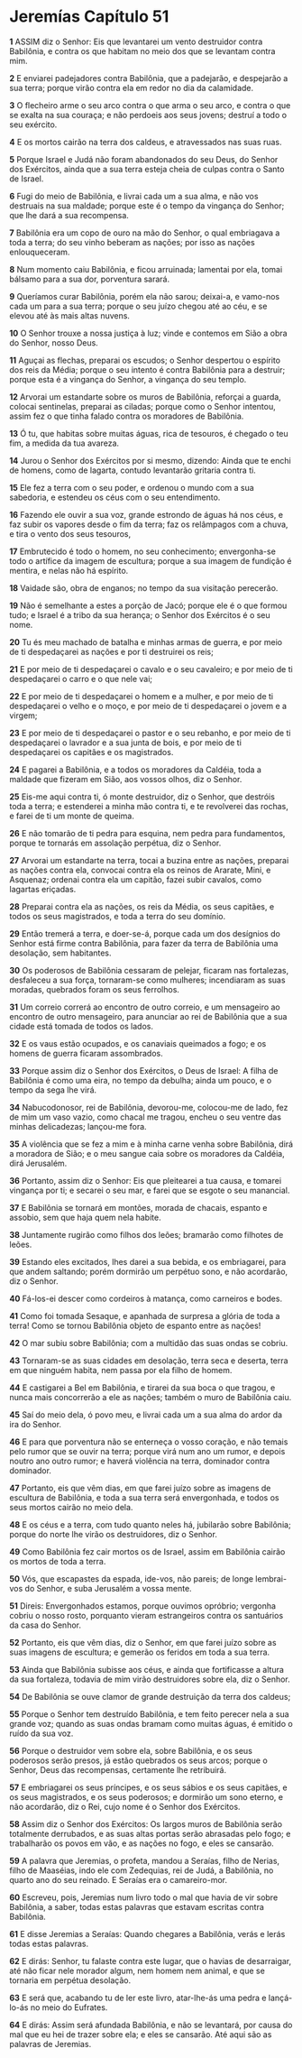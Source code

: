 # Jeremías Capítulo 51

**1** 	ASSIM diz o Senhor: Eis que levantarei um vento destruidor contra Babilônia, e contra os que habitam no meio dos que se levantam contra mim.

**2** 	E enviarei padejadores contra Babilônia, que a padejarão, e despejarão a sua terra; porque virão contra ela em redor no dia da calamidade.

**3** 	O flecheiro arme o seu arco contra o que arma o seu arco, e contra o que se exalta na sua couraça; e não perdoeis aos seus jovens; destruí a todo o seu exército.

**4** 	E os mortos cairão na terra dos caldeus, e atravessados nas suas ruas.

**5** 	Porque Israel e Judá não foram abandonados do seu Deus, do Senhor dos Exércitos, ainda que a sua terra esteja cheia de culpas contra o Santo de Israel.

**6** 	Fugi do meio de Babilônia, e livrai cada um a sua alma, e não vos destruais na sua maldade; porque este é o tempo da vingança do Senhor; que lhe dará a sua recompensa.

**7** 	Babilônia era um copo de ouro na mão do Senhor, o qual embriagava a toda a terra; do seu vinho beberam as nações; por isso as nações enlouqueceram.

**8** 	Num momento caiu Babilônia, e ficou arruinada; lamentai por ela, tomai bálsamo para a sua dor, porventura sarará.

**9** 	Queríamos curar Babilônia, porém ela não sarou; deixai-a, e vamo-nos cada um para a sua terra; porque o seu juízo chegou até ao céu, e se elevou até às mais altas nuvens.

**10** 	O Senhor trouxe a nossa justiça à luz; vinde e contemos em Sião a obra do Senhor, nosso Deus.

**11** 	Aguçai as flechas, preparai os escudos; o Senhor despertou o espírito dos reis da Média; porque o seu intento é contra Babilônia para a destruir; porque esta é a vingança do Senhor, a vingança do seu templo.

**12** 	Arvorai um estandarte sobre os muros de Babilônia, reforçai a guarda, colocai sentinelas, preparai as ciladas; porque como o Senhor intentou, assim fez o que tinha falado contra os moradores de Babilônia.

**13** 	Ó tu, que habitas sobre muitas águas, rica de tesouros, é chegado o teu fim, a medida da tua avareza.

**14** 	Jurou o Senhor dos Exércitos por si mesmo, dizendo: Ainda que te enchi de homens, como de lagarta, contudo levantarão gritaria contra ti.

**15** 	Ele fez a terra com o seu poder, e ordenou o mundo com a sua sabedoria, e estendeu os céus com o seu entendimento.

**16** 	Fazendo ele ouvir a sua voz, grande estrondo de águas há nos céus, e faz subir os vapores desde o fim da terra; faz os relâmpagos com a chuva, e tira o vento dos seus tesouros,

**17** 	Embrutecido é todo o homem, no seu conhecimento; envergonha-se todo o artífice da imagem de escultura; porque a sua imagem de fundição é mentira, e nelas não há espírito.

**18** 	Vaidade são, obra de enganos; no tempo da sua visitação perecerão.

**19** 	Não é semelhante a estes a porção de Jacó; porque ele é o que formou tudo; e Israel é a tribo da sua herança; o Senhor dos Exércitos é o seu nome.

**20** 	Tu és meu machado de batalha e minhas armas de guerra, e por meio de ti despedaçarei as nações e por ti destruirei os reis;

**21** 	E por meio de ti despedaçarei o cavalo e o seu cavaleiro; e por meio de ti despedaçarei o carro e o que nele vai;

**22** 	E por meio de ti despedaçarei o homem e a mulher, e por meio de ti despedaçarei o velho e o moço, e por meio de ti despedaçarei o jovem e a virgem;

**23** 	E por meio de ti despedaçarei o pastor e o seu rebanho, e por meio de ti despedaçarei o lavrador e a sua junta de bois, e por meio de ti despedaçarei os capitães e os magistrados.

**24** 	E pagarei a Babilônia, e a todos os moradores da Caldéia, toda a maldade que fizeram em Sião, aos vossos olhos, diz o Senhor.

**25** 	Eis-me aqui contra ti, ó monte destruidor, diz o Senhor, que destróis toda a terra; e estenderei a minha mão contra ti, e te revolverei das rochas, e farei de ti um monte de queima.

**26** 	E não tomarão de ti pedra para esquina, nem pedra para fundamentos, porque te tornarás em assolação perpétua, diz o Senhor.

**27** 	Arvorai um estandarte na terra, tocai a buzina entre as nações, preparai as nações contra ela, convocai contra ela os reinos de Ararate, Mini, e Asquenaz; ordenai contra ela um capitão, fazei subir cavalos, como lagartas eriçadas.

**28** 	Preparai contra ela as nações, os reis da Média, os seus capitães, e todos os seus magistrados, e toda a terra do seu domínio.

**29** 	Então tremerá a terra, e doer-se-á, porque cada um dos desígnios do Senhor está firme contra Babilônia, para fazer da terra de Babilônia uma desolação, sem habitantes.

**30** 	Os poderosos de Babilônia cessaram de pelejar, ficaram nas fortalezas, desfaleceu a sua força, tornaram-se como mulheres; incendiaram as suas moradas, quebrados foram os seus ferrolhos.

**31** 	Um correio correrá ao encontro de outro correio, e um mensageiro ao encontro de outro mensageiro, para anunciar ao rei de Babilônia que a sua cidade está tomada de todos os lados.

**32** 	E os vaus estão ocupados, e os canaviais queimados a fogo; e os homens de guerra ficaram assombrados.

**33** 	Porque assim diz o Senhor dos Exércitos, o Deus de Israel: A filha de Babilônia é como uma eira, no tempo da debulha; ainda um pouco, e o tempo da sega lhe virá.

**34** 	Nabucodonosor, rei de Babilônia, devorou-me, colocou-me de lado, fez de mim um vaso vazio, como chacal me tragou, encheu o seu ventre das minhas delicadezas; lançou-me fora.

**35** 	A violência que se fez a mim e à minha carne venha sobre Babilônia, dirá a moradora de Sião; e o meu sangue caia sobre os moradores da Caldéia, dirá Jerusalém.

**36** 	Portanto, assim diz o Senhor: Eis que pleitearei a tua causa, e tomarei vingança por ti; e secarei o seu mar, e farei que se esgote o seu manancial.

**37** 	E Babilônia se tornará em montões, morada de chacais, espanto e assobio, sem que haja quem nela habite.

**38** 	Juntamente rugirão como filhos dos leões; bramarão como filhotes de leões.

**39** 	Estando eles excitados, lhes darei a sua bebida, e os embriagarei, para que andem saltando; porém dormirão um perpétuo sono, e não acordarão, diz o Senhor.

**40** 	Fá-los-ei descer como cordeiros à matança, como carneiros e bodes.

**41** 	Como foi tomada Sesaque, e apanhada de surpresa a glória de toda a terra! Como se tornou Babilônia objeto de espanto entre as nações!

**42** 	O mar subiu sobre Babilônia; com a multidão das suas ondas se cobriu.

**43** 	Tornaram-se as suas cidades em desolação, terra seca e deserta, terra em que ninguém habita, nem passa por ela filho de homem.

**44** 	E castigarei a Bel em Babilônia, e tirarei da sua boca o que tragou, e nunca mais concorrerão a ele as nações; também o muro de Babilônia caiu.

**45** 	Saí do meio dela, ó povo meu, e livrai cada um a sua alma do ardor da ira do Senhor.

**46** 	E para que porventura não se enterneça o vosso coração, e não temais pelo rumor que se ouvir na terra; porque virá num ano um rumor, e depois noutro ano outro rumor; e haverá violência na terra, dominador contra dominador.

**47** 	Portanto, eis que vêm dias, em que farei juízo sobre as imagens de escultura de Babilônia, e toda a sua terra será envergonhada, e todos os seus mortos cairão no meio dela.

**48** 	E os céus e a terra, com tudo quanto neles há, jubilarão sobre Babilônia; porque do norte lhe virão os destruidores, diz o Senhor.

**49** 	Como Babilônia fez cair mortos os de Israel, assim em Babilônia cairão os mortos de toda a terra.

**50** 	Vós, que escapastes da espada, ide-vos, não pareis; de longe lembrai-vos do Senhor, e suba Jerusalém a vossa mente.

**51** 	Direis: Envergonhados estamos, porque ouvimos opróbrio; vergonha cobriu o nosso rosto, porquanto vieram estrangeiros contra os santuários da casa do Senhor.

**52** 	Portanto, eis que vêm dias, diz o Senhor, em que farei juízo sobre as suas imagens de escultura; e gemerão os feridos em toda a sua terra.

**53** 	Ainda que Babilônia subisse aos céus, e ainda que fortificasse a altura da sua fortaleza, todavia de mim virão destruidores sobre ela, diz o Senhor.

**54** 	De Babilônia se ouve clamor de grande destruição da terra dos caldeus;

**55** 	Porque o Senhor tem destruído Babilônia, e tem feito perecer nela a sua grande voz; quando as suas ondas bramam como muitas águas, é emitido o ruído da sua voz.

**56** 	Porque o destruidor vem sobre ela, sobre Babilônia, e os seus poderosos serão presos, já estão quebrados os seus arcos; porque o Senhor, Deus das recompensas, certamente lhe retribuirá.

**57** 	E embriagarei os seus príncipes, e os seus sábios e os seus capitães, e os seus magistrados, e os seus poderosos; e dormirão um sono eterno, e não acordarão, diz o Rei, cujo nome é o Senhor dos Exércitos.

**58** 	Assim diz o Senhor dos Exércitos: Os largos muros de Babilônia serão totalmente derrubados, e as suas altas portas serão abrasadas pelo fogo; e trabalharão os povos em vão, e as nações no fogo, e eles se cansarão.

**59** 	A palavra que Jeremias, o profeta, mandou a Seraías, filho de Nerias, filho de Maaséias, indo ele com Zedequias, rei de Judá, a Babilônia, no quarto ano do seu reinado. E Seraías era o camareiro-mor.

**60** 	Escreveu, pois, Jeremias num livro todo o mal que havia de vir sobre Babilônia, a saber, todas estas palavras que estavam escritas contra Babilônia.

**61** 	E disse Jeremias a Seraías: Quando chegares a Babilônia, verás e lerás todas estas palavras.

**62** 	E dirás: Senhor, tu falaste contra este lugar, que o havias de desarraigar, até não ficar nele morador algum, nem homem nem animal, e que se tornaria em perpétua desolação.

**63** 	E será que, acabando tu de ler este livro, atar-lhe-ás uma pedra e lançá-lo-ás no meio do Eufrates.

**64** 	E dirás: Assim será afundada Babilônia, e não se levantará, por causa do mal que eu hei de trazer sobre ela; e eles se cansarão. Até aqui são as palavras de Jeremias.


